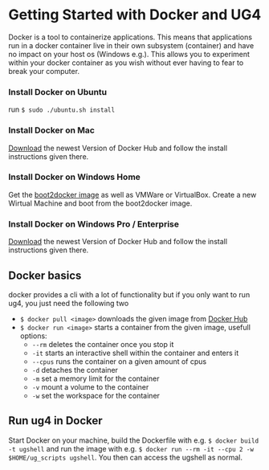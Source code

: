 # Getting Started with Docker and UG4
Docker is a tool to containerize applications. This means that applications run in a docker container live in their own subsystem (container) and have no impact on your host os (Windows e.g.). This allows you to experiment within your docker container as you wish without ever having to fear to break your computer. 

### Install Docker on Ubuntu
run `$ sudo ./ubuntu.sh install`

### Install Docker on Mac
[Download](https://hub.docker.com/editions/community/docker-ce-desktop-mac) the newest Version of Docker Hub and follow the install instructions given there.

### Install Docker on Windows Home
Get the [boot2docker image](https://github.com/boot2docker/boot2docker/releases) as well as VMWare or VirtualBox. Create a new Wirtual Machine and boot from the boot2docker image.

### Install Docker on Windows Pro / Enterprise
[Download](https://hub.docker.com/editions/community/docker-ce-desktop-windows) the newest Version of Docker Hub and follow the install instructions given there.

## Docker basics
docker provides a cli with a lot of functionality but if you only want to run ug4, you just need the following two
+ `$ docker pull <image>` downloads the given image from [Docker Hub](https://hub.docker.com/search)
+ `$ docker run <image>` starts a container from the given image, usefull options:
    + `--rm` deletes the container once you stop it
    + `-it` starts an interactive shell within the container and enters it
    + `--cpus` runs the container on a given amount of cpus
    + `-d` detaches the container
    + `-m` set a memory limit for the container
    + `-v` mount a volume to the container
    + `-w` set the workspace for the container   

## Run ug4 in Docker
Start Docker on your machine, build the Dockerfile with e.g. `$ docker build -t ugshell` and run the image with e.g. `$ docker run --rm -it --cpu 2 -w $HOME/ug_scripts ugshell`. You then can access the ugshell as normal.
